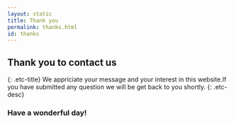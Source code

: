 ```yaml
---
layout: static
title: Thank you
permalink: thanks.html
id: thanks
---
```

## Thank you to contact us
{: .etc-title}
We appriciate your message and your interest in this website.If you have submitted any question we will be get back to you shortly.
{: .etc-desc}

### Have a wonderful day!